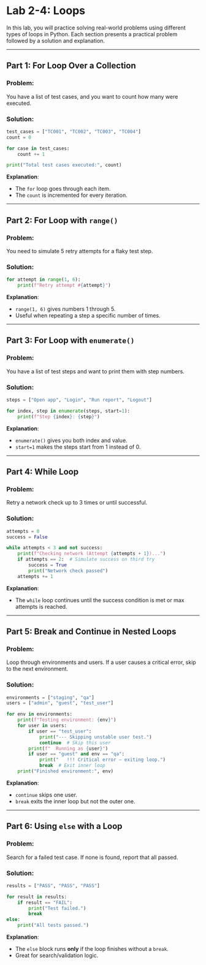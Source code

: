 # Lab 2-4: Loops

In this lab, you will practice solving real-world problems using different types of loops in Python. Each section presents a practical problem followed by a solution and explanation.

---

## Part 1: For Loop Over a Collection

### Problem:
You have a list of test cases, and you want to count how many were executed.

###  Solution:
```python
test_cases = ["TC001", "TC002", "TC003", "TC004"]
count = 0

for case in test_cases:
    count += 1

print("Total test cases executed:", count)
```

**Explanation**:
- The `for` loop goes through each item.
- The `count` is incremented for every iteration.

---

## Part 2: For Loop with `range()`

### Problem:
You need to simulate 5 retry attempts for a flaky test step.

### Solution:
```python
for attempt in range(1, 6):
    print(f"Retry attempt #{attempt}")
```

**Explanation**:
- `range(1, 6)` gives numbers 1 through 5.
- Useful when repeating a step a specific number of times.

---

## Part 3: For Loop with `enumerate()`

### Problem:
You have a list of test steps and want to print them with step numbers.

### Solution:
```python
steps = ["Open app", "Login", "Run report", "Logout"]

for index, step in enumerate(steps, start=1):
    print(f"Step {index}: {step}")
```

 **Explanation**:
- `enumerate()` gives you both index and value.
- `start=1` makes the steps start from 1 instead of 0.

---

## Part 4: While Loop

### Problem:
Retry a network check up to 3 times or until successful.

### Solution:
```python
attempts = 0
success = False

while attempts < 3 and not success:
    print(f"Checking network (Attempt {attempts + 1})...")
    if attempts == 2:  # Simulate success on third try
        success = True
        print("Network check passed")
    attempts += 1
```

**Explanation**:
- The `while` loop continues until the success condition is met or max attempts is reached.

---

## Part 5: Break and Continue in Nested Loops

### Problem:
Loop through environments and users. If a user causes a critical error, skip to the next environment.

### Solution:
```python
environments = ["staging", "qa"]
users = ["admin", "guest", "test_user"]

for env in environments:
    print(f"Testing environment: {env}")
    for user in users:
        if user == "test_user":
            print("--- Skipping unstable user test.")
            continue  # Skip this user
        print(f"  Running as {user}")
        if user == "guest" and env == "qa":
            print("   !!! Critical error – exiting loop.")
            break  # Exit inner loop
    print("Finished environment:", env)
```

**Explanation**:
- `continue` skips one user.
- `break` exits the inner loop but not the outer one.

---

## Part 6: Using `else` with a Loop

### Problem:
Search for a failed test case. If none is found, report that all passed.

### Solution:
```python
results = ["PASS", "PASS", "PASS"]

for result in results:
    if result == "FAIL":
        print("Test failed.")
        break
else:
    print("All tests passed.")
```

**Explanation**:
- The `else` block runs **only** if the loop finishes without a `break`.
- Great for search/validation logic.



